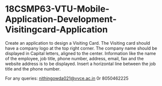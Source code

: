 # 18CSMP63-VTU-Mobile-Application-Development-Visitingcard-Application
Create an application to design a Visiting Card. The Visiting card should have a company logo at the top right corner. The company name should be displayed in Capital letters, aligned to the center. Information like the name of the employee, job title, phone number, address, email, fax and the website address is to be displayed. Insert a horizontal line between the job title and the phone number.  

For any queries: nithingowda021@vvce.ac.in  0r 8050462225
